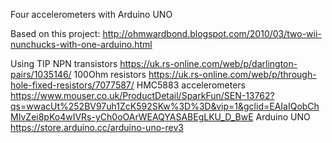 Four accelerometers with Arduino UNO

Based on this project:
http://ohmwardbond.blogspot.com/2010/03/two-wii-nunchucks-with-one-arduino.html

Using
TIP NPN transistors
https://uk.rs-online.com/web/p/darlington-pairs/1035146/
100Ohm resistors
https://uk.rs-online.com/web/p/through-hole-fixed-resistors/7077587/
HMC5883 accelerometers
https://www.mouser.co.uk/ProductDetail/SparkFun/SEN-13762?qs=wwacUt%252BV97uh1ZcK592SKw%3D%3D&vip=1&gclid=EAIaIQobChMIvZei8pKo4wIVRs-yCh0oOArWEAQYASABEgLKU_D_BwE
Arduino UNO
https://store.arduino.cc/arduino-uno-rev3
